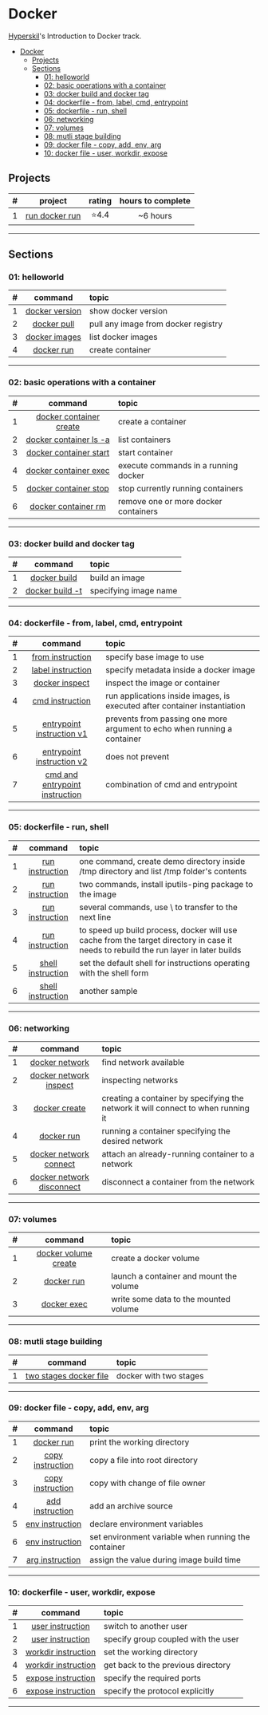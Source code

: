 # Docker
[Hyperskil](https://hyperskill.org/tracks/64)'s Introduction to Docker track.

- [Docker](#docker)
  - [Projects](#projects)
  - [Sections](#sections)
    - [01: helloworld](#01-helloworld)
    - [02: basic operations with a container](#02-basic-operations-with-a-container)
    - [03: docker build and docker tag](#03-docker-build-and-docker-tag)
    - [04: dockerfile - from, label, cmd, entrypoint](#04-dockerfile---from-label-cmd-entrypoint)
    - [05: dockerfile - run, shell](#05-dockerfile---run-shell)
    - [06: networking](#06-networking)
    - [07: volumes](#07-volumes)
    - [08: mutli stage building](#08-mutli-stage-building)
    - [09: docker file - copy, add, env, arg](#09-docker-file---copy-add-env-arg)
    - [10: docker file - user, workdir, expose](#10-docker-file---user-workdir-expose) 

## Projects
#|project|rating|hours to complete
:-:|:-:|:-:|:-:
1|[run docker run](./projects/run_docker_run/README.md)|⭐4.4|~6 hours
<hr/>

## Sections
### 01: helloworld
#|command|topic
:-:|:-:|:--
1|[docker version](./01_helloworld/01_docker_version.sh)|show docker version
2|[docker pull](./01_helloworld/02_docker_pull.sh)|pull any image from docker registry
3|[docker images](./01_helloworld/03_list_images.sh)|list docker images
4|[docker run](./01_helloworld/04_run_image.sh)|create container
<hr/>

### 02: basic operations with a container
#|command|topic
:-:|:-:|:--
1|[docker container create](./02_container/01_create_container.sh)|create a container
2|[docker container ls -a](./02_container/02_list_containers.sh)|list containers
3|[docker container start](./02_container/03_start_container.sh)|start container
4|[docker container exec](./02_container/04_container_exec.sh)|execute commands in a running docker
5|[docker container stop](./02_container/05_container_stop.sh)|stop currently running containers
6|[docker container rm](./02_container/06_remove_container.sh)|remove one or more docker containers
<hr/>

### 03: docker build and docker tag
#|command|topic
:-:|:-:|:--
1|[docker build](./03_build-and-tag/01_build_image_using_dockerfile.sh)|build an image
2|[docker build -t](./03_build-and-tag/02_set_imagename.sh)|specifying image name
<hr/>

### 04: dockerfile - from, label, cmd, entrypoint
#|command|topic
:-:|:-:|:--
1|[from instruction](./04_dockerfile_01/01_from_instruction.sh)|specify base image to use
2|[label instruction](./04_dockerfile_01/02_label_instruction.sh)|specify metadata inside a docker image
3|[docker inspect](./04_dockerfile_01/03_inspect_container.sh)|inspect the image or container
4|[cmd instruction](./04_dockerfile_01/04_cmd_instruction.sh)|run applications inside images, is executed after container instantiation
5|[entrypoint instruction v1](./04_dockerfile_01/05_entrypoint_instruction_v1.sh)|prevents from passing one more argument to echo when running a container
6|[entrypoint instruction v2](./04_dockerfile_01/05_entrypoint_instruction_v2.sh)|does not prevent
7|[cmd and entrypoint instruction](./04_dockerfile_01/06_cmd_and_entrypoint_instruction.sh)|combination of cmd and entrypoint
<hr/>

### 05: dockerfile - run, shell
#|command|topic
:-:|:-:|:--
1|[run instruction](./05_dockerfile_02/01_run_instruction.sh)|one command, create demo directory inside /tmp directory and list /tmp folder's contents
2|[run instruction](./05_dockerfile_02/02_run_instruction.sh)|two commands, install iputils-ping package to the image
3|[run instruction](./05_dockerfile_02/03_run_instruction.sh)|several commands, use \ to transfer to the next line
4|[run instruction](./05_dockerfile_02/04_run_instruction_mounts.sh)|to speed up build process, docker will use cache from the target directory in case it needs to rebuild the run layer in later builds
5|[shell instruction](./05_dockerfile_02/05_shell_instruction.sh)|set the default shell for instructions operating with the shell form
6|[shell instruction](./05_dockerfile_02/06_shell_instruction.sh)|another sample
<hr/>

### 06: networking
#|command|topic
:-:|:-:|:--
1|[docker network](./06_network/01_docker_network.sh)|find network available
2|[docker network inspect](./06_network/02_network_inspect.sh)|inspecting networks
3|[docker create](./06_network/03_create_container.sh)|creating a container by specifying the network it will connect to when running it
4|[docker run](./06_network/04_docker_run.sh)|running a container specifying the desired network
5|[docker network connect](./06_network/05_docker_network_connect.sh)|attach an already-running container to a network
6|[docker network disconnect](./06_network/06_docker_network_disconnect.sh)|disconnect a container from the network
<hr/>

### 07: volumes
#|command|topic
:-:|:-:|:--
1|[docker volume create](./07_volumes/01_docker_volume_create.sh)|create a docker volume
2|[docker run](./07_volumes/02_docker_run.sh)|launch a container and mount the volume
3|[docker exec](./07_volumes/03_docker_exec.sh)|write some data to the mounted volume
<hr/>

### 08: mutli stage building
#|command|topic
:-:|:-:|:--
1|[two stages docker file](./08_multi_stage_building/01_two_stages.sh)|docker with two stages
<hr/>

### 09: docker file - copy, add, env, arg
#|command|topic
:-:|:-:|:--
1|[docker run](./09_dockerfile_03/01_docker_run.sh)|print the working directory
2|[copy instruction](./09_dockerfile_03/02_copy_demo.sh)|copy a file into root directory
3|[copy instruction](./09_dockerfile_03/03_copy_chown.sh)|copy with change of file owner
4|[add instruction](./09_dockerfile_03/04_add.sh)|add an archive source
5|[env instruction](./09_dockerfile_03/05_env_demo.sh)|declare environment variables
6|[env instruction](./09_dockerfile_03/06_env_run.sh)|set environment variable when running the container
7|[arg instruction](./09_dockerfile_03/07_arg_demo.sh)|assign the value during image build time
<hr/>

### 10: dockerfile - user, workdir, expose
#|command|topic
:-:|:-:|:--
1|[user instruction](./10_docker_file_04/01_user_demo.sh)|switch to another user
2|[user instruction](./10_docker_file_04/02_specify_group_and_user.sh)|specify group coupled with the user
3|[workdir instruction](./10_docker_file_04/03_set_up_working_directory.sh)|set the working directory
4|[workdir instruction](./10_docker_file_04/04_get_to_previous_directory.sh)|get back to the previous directory
5|[expose instruction](./10_docker_file_04/05_expose_demo.sh)|specify the required ports
6|[expose instruction](./10_docker_file_04/06_expose_specify_protocol_explicit.sh)|specify the protocol explicitly
<hr/>

<!--
### 0:
#|command|topic
:-:|:-:|:--
|[](./)|
<hr/>
-->

